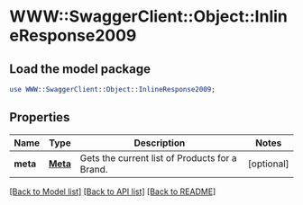 # WWW::SwaggerClient::Object::InlineResponse2009

## Load the model package
```perl
use WWW::SwaggerClient::Object::InlineResponse2009;
```

## Properties
Name | Type | Description | Notes
------------ | ------------- | ------------- | -------------
**meta** | [**Meta**](Meta.md) | Gets the current list of Products for a Brand. | [optional] 

[[Back to Model list]](../README.md#documentation-for-models) [[Back to API list]](../README.md#documentation-for-api-endpoints) [[Back to README]](../README.md)


